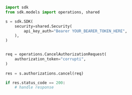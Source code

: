 <!-- Start SDK Example Usage -->
```python
import sdk
from sdk.models import operations, shared

s = sdk.SDK(
    security=shared.Security(
        api_key_auth="Bearer YOUR_BEARER_TOKEN_HERE",
    ),
)


req = operations.CancelAuthorizationRequest(
    authorization_token="corrupti",
)
    
res = s.authorizations.cancel(req)

if res.status_code == 200:
    # handle response
```
<!-- End SDK Example Usage -->